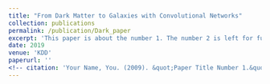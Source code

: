 ```yaml
---
title: "From Dark Matter to Galaxies with Convolutional Networks"
collection: publications
permalink: /publication/Dark_paper
excerpt: 'This paper is about the number 1. The number 2 is left for future work.'
date: 2019
venue: 'KDD'
paperurl: ''
<!-- citation: 'Your Name, You. (2009). &quot;Paper Title Number 1.&quot; <i>Journal 1</i>. 1(1).' -->
---
```

<!-- This paper is about the number 1. The number 2 is left for future work.

[Download paper here](http://yueqiusun.github.io/files/paper1.pdf)

Recommended citation: Your Name, You. (2009). "Paper Title Number 1." <i>Journal 1</i>. 1(1). -->